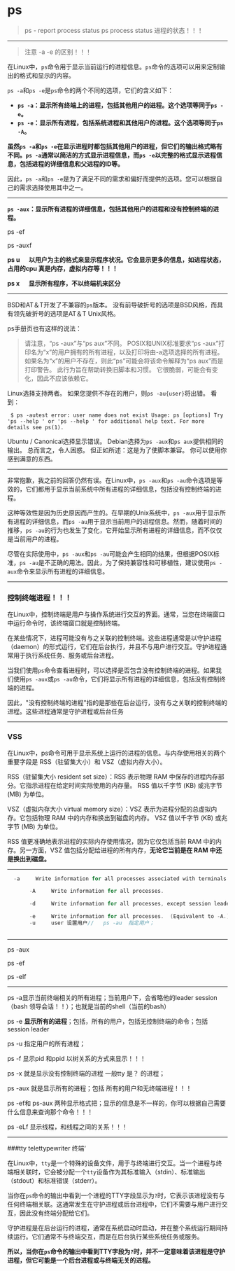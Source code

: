 # ps

> ps - report process status ps  process status 进程的状态！！！

---

>注意 -a -e 的区别！！！

在Linux中，`ps`命令用于显示当前运行的进程信息。`ps`命令的选项可以用来定制输出的格式和显示的内容。

`ps -a`和`ps -e`是`ps`命令的两个不同的选项，它们的含义如下：

- **`ps -a`：显示所有终端上的进程，包括其他用户的进程。这个选项等同于`ps -e`。**
- **`ps -e`：显示所有进程，包括系统进程和其他用户的进程。这个选项等同于`ps -A`。**

**虽然`ps -a`和`ps -e`在显示进程时都包括其他用户的进程，但它们的输出格式略有不同。`ps -a`通常以简洁的方式显示进程信息，而`ps -e`以完整的格式显示进程信息，包括进程的详细信息和父进程的ID等。**

因此，`ps -a`和`ps -e`是为了满足不同的需求和偏好而提供的选项。您可以根据自己的需求选择使用其中之一。

---



**`ps -aux`：显示所有进程的详细信息，包括其他用户的进程和没有控制终端的进程。**

ps -ef 

ps -auxf

**ps u 　 以用户为主的格式来显示程序状况。它会显示更多的信息，如进程状态，占用的cpu  真是内存，虚拟内存等！！！**

**ps x 　 显示所有程序，不以终端机来区分**

----



BSD和AT＆T开发了不兼容的`ps`版本。 没有前导破折号的选项是BSD风格，而具有领先破折号的选项是AT＆T Unix风格。

ps手册页也有这样的说法：

> 请注意，“ps -aux”与“ps aux”不同。 POSIX和UNIX标准要求“ps -aux”打印名为“x”的用户拥有的所有进程，以及打印将由-a选项选择的所有进程。 如果名为“x”的用户不存在，则此“ps”可能会将该命令解释为“ps aux”而是打印警告。 此行为旨在帮助转换旧脚本和习惯。 它很脆弱，可能会有变化，因此不应该依赖它。

Linux选择支持两者。 如果您提供不存在的用户，则`ps -au{user}`将出错。 看到：

```
 $ ps -autest error: user name does not exist Usage: ps [options] Try 'ps --help ' or 'ps --help ' for additional help text. For more details see ps(1). 
```

Ubuntu / Canonical选择显示错误。 Debian选择为`ps -aux`和`ps aux`提供相同的输出。 总而言之，令人困惑。 但正如所述：这是为了使脚本兼容。 你可以使用你感到满意的东西。



---



非常抱歉，我之前的回答仍然有误。在Linux中，`ps -aux`和`ps -au`命令选项是等效的，它们都用于显示当前系统中所有进程的详细信息，包括没有控制终端的进程。

这种等效性是因为历史原因而产生的。在早期的Unix系统中，`ps -aux`用于显示所有进程的详细信息，而`ps -au`用于显示当前用户的进程信息。然而，随着时间的推移，`ps -au`的行为也发生了变化，它开始显示所有进程的详细信息，而不仅仅是当前用户的进程。

尽管在实际使用中，`ps -aux`和`ps -au`可能会产生相同的结果，但根据POSIX标准，`ps -au`是不正确的用法。因此，为了保持兼容性和可移植性，建议使用`ps -aux`命令来显示所有进程的详细信息。





---

### 控制终端进程！！！

在Linux中，控制终端是用户与操作系统进行交互的界面。通常，当您在终端窗口中运行命令时，该终端窗口就是控制终端。

在某些情况下，进程可能没有与之关联的控制终端。这些进程通常是以守护进程（daemon）的形式运行，它们在后台执行，并且不与用户进行交互。守护进程通常用于执行系统任务、服务或后台进程。

当我们使用`ps`命令查看进程时，可以选择是否包含没有控制终端的进程。如果我们使用`ps -aux`或`ps -au`命令，它们将显示所有进程的详细信息，包括没有控制终端的进程。

因此，"没有控制终端的进程"指的是那些在后台运行，没有与之关联的控制终端的进程。这些进程通常是守护进程或后台任务



----

### VSS 

在Linux中，ps命令可用于显示系统上运行的进程的信息。与内存使用相关的两个重要字段是 RSS（驻留集大小）和 VSZ（虚拟内存大小）。

RSS（驻留集大小 resident set size）：RSS 表示物理 RAM 中保存的进程内存部分。它指示进程在给定时间实际使用的内存量。 RSS 值以千字节 (KB) 或兆字节 (MB) 为单位。

VSZ（虚拟内存大小 virtual memory size）：VSZ 表示为进程分配的总虚拟内存。它包括物理 RAM 中的内存和换出到磁盘的内存。 VSZ 值以千字节 (KB) 或兆字节 (MB) 为单位。

RSS 值更准确地表示进程的实际内存使用情况，因为它仅包括当前 RAM 中的内存。另一方面，VSZ 值包括分配给进程的所有内存，**无论它当前是在 RAM 中还是换出到磁盘。**



---

````c
  -a     Write information for all processes associated with terminals. Implementations may omit session leaders from this list.

       -A     Write information for all processes.

       -d     Write information for all processes, except session leaders.

       -e     Write information for all processes.  (Equivalent to -A.)
       -u     user 设置用户//   ps -au  指定用户；
        
````

---

ps -aux  

ps -ef 

ps -elf





---

ps -a显示当前终端相关的所有进程；当前用户下，会省略他的leader session（bash 领导会话！！）；也就是当前的shell（当前的bash）

ps -e **显示所有的进程**；包括，所有的用户，包括无控制终端的命令；包括session leader

ps -u 指定用户的所有进程；

ps -f 显示pid 和ppid 以树关系的方式来显示！！！

ps -x 就是显示没有控制终端的进程  一般tty 是？ 的进程；

ps -aux 就是显示所有的进程；包括 所有的用户和无终端进程！！！

ps -ef和 ps-aux 两种显示格式把；显示的信息是不一样的，你可以根据自己需要什么信息来查询那个命令！！！

ps -eLf  显示线程，和线程之间的关系！！！

---

###tty telettypewriter 终端‘

在Linux中，`tty`是一个特殊的设备文件，用于与终端进行交互。当一个进程与终端相关联时，它会被分配一个`tty`设备作为其标准输入（stdin）、标准输出（stdout）和标准错误（stderr）。

当你在`ps`命令的输出中看到一个进程的TTY字段显示为`?`时，它表示该进程没有与任何终端相关联。这通常发生在守护进程或后台进程中，它们不需要与用户进行交互，因此没有终端分配给它们。

守护进程是在后台运行的进程，通常在系统启动时启动，并在整个系统运行期间持续运行。它们通常不与终端交互，而是在后台执行某些系统任务或服务。

**所以，当你在`ps`命令的输出中看到TTY字段为`?`时，并不一定意味着该进程是守护进程，但它可能是一个后台进程或与终端无关的进程。**
